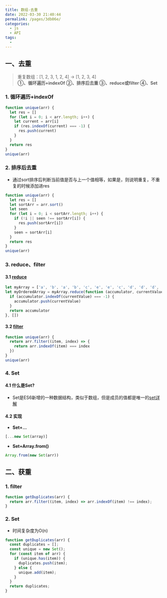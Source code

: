 ```yaml
---
title: 数组-去重
date: 2022-03-30 21:40:44
permalink: /pages/3db06e/
categories:
  - js
  - API
tags:
  - 
---
```

## 一、去重
> 重复数组：[1, 2, 3, 1, 2, 4] -> [1, 2, 3, 4]  
> **①、循环遍历+indexOf ②、排序后去重 ③、reduce或filter ④、Set**
### 1. 循环遍历+indexOf
```js
function unique(arr) {
  let res = []
  for (let i = 0; i < arr.length; i++) {
    let current = arr[i]
    if (res.indexOf(current) === -1) {
      res.push(current)
    }
  }
  return res
}
unique(arr)
```
### 2. 排序后去重
- 通过sort排序后判断当前值是否与上一个值相等，如果是，则说明重复，不重复的时候添加进res
```js
function unique(arr) {
  let res = []
  let sortArr = arr.sort()
  let seen
  for (let i = 0; i < sortArr.length; i++) {
    if (!i || seen !== sortArr[i]) {
      res.push(sortArr[i])
    }
    seen = sortArr[i]
  }
  return res
}
unique(arr)
```
### 3. reduce、filter
#### 3.1 [reduce](./遍历.md)
```js
let myArray = ['a', 'b', 'a', 'b', 'c', 'e', 'e', 'c', 'd', 'd', 'd', 'd']
let myOrderedArray = myArray.reduce(function (accumulator, currentValue) {
  if (accumulator.indexOf(currentValue) === -1) {
    accumulator.push(currentValue)
  }
  return accumulator
}, [])
```
#### 3.2 [filter](./遍历.md)
```js
function unique(arr) {
  return arr.filter((item, index) => {
    return arr.indexOf(item) === index
  })
}
unique(arr)
```
### 4. Set
#### 4.1 什么是Set?
- Set是ES6新增的一种数据结构，类似于数组，但是成员的值都是唯一的[set详解](../es6/set&map.md)
#### 4.2 实现
- **Set+...**
```javascript
[...new Set(array)]
```
- **Set+Array.from()**
```javascript
Array.from(new Set(arr))
```

## 二、获重
### 1. filter
```javascript
function getDuplicates(arr) {
  return arr.filter((item, index) => arr.indexOf(item) !== index);
}
```
### 2. Set
- 时间复杂度为O(n)
```javascript
function getDuplicates(arr) {
  const duplicates = [];
  const unique = new Set();
  for (const item of arr) {
    if (unique.has(item)) {
      duplicates.push(item);
    } else {
      unique.add(item);
    }
  }
  return duplicates;
}
```